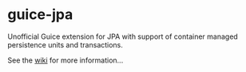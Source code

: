 guice-jpa
=========

Unofficial Guice extension for JPA with support of container managed persistence units and transactions.

See the [wiki](./wiki) for more information...
